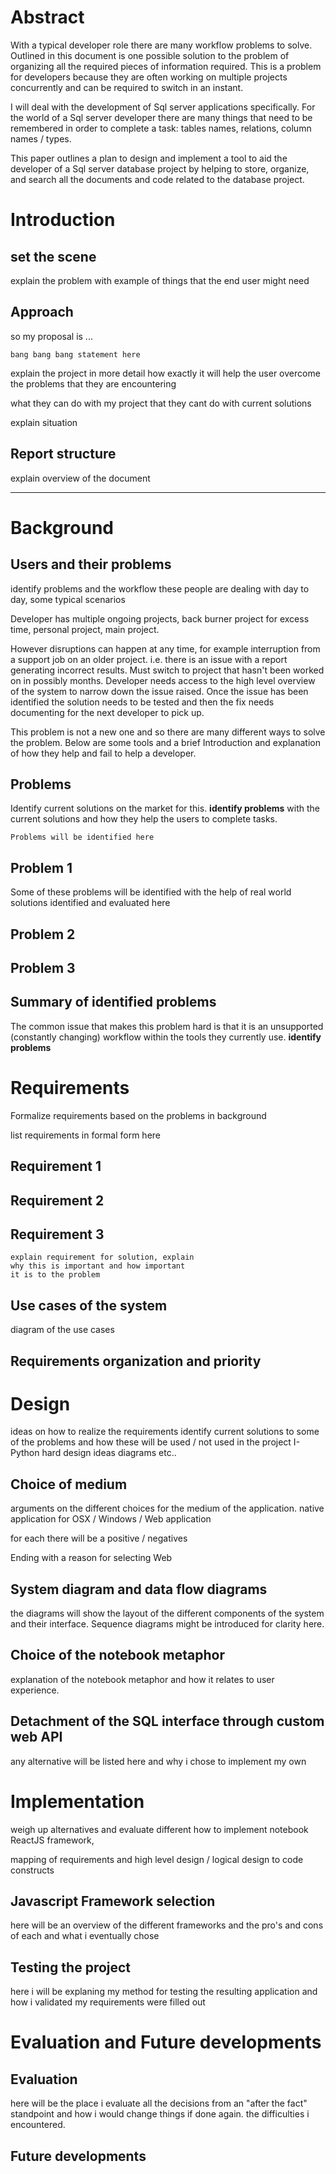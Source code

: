 # Abstract
  With a typical developer role there are many workflow problems to solve. Outlined in this document is one possible solution to the problem of organizing all the required pieces of information required.
  This is a problem for developers because they are often working on multiple projects concurrently and can be required to switch in an instant.

  I will deal with the development of Sql server applications specifically. For the world of a Sql server developer there are many things that need to be remembered in order to complete a task: tables names, relations, column names / types.

  This paper outlines a plan to design and implement a tool to aid the developer of a Sql server database project by helping to store, organize, and search all the documents and code related to the database project.

# Introduction

## set the scene

  explain the problem with example of things that the end user might need

## Approach  

  so my proposal is ...

    bang bang bang statement here

  explain the project in more detail how exactly it will help the user overcome the problems that they are encountering

  what they can do with my project that they cant do with current solutions

  explain situation

## Report structure
  explain overview of the document

---

# Background

## Users and their problems
  identify problems and the workflow these people are dealing with day to day, some typical scenarios

  Developer has multiple ongoing projects, back burner project for excess time, personal project, main project.

  However disruptions can happen at any time, for example interruption from a support job on an older project. i.e. there is an issue with a report generating incorrect results. Must switch to project that hasn't been worked on in possibly months. Developer needs access to the high level overview of the system to narrow down the issue raised. Once the issue has been identified the solution needs to be tested and then the fix needs documenting for the next developer to pick up.

  This problem is not a new one and so there are many different ways to solve the problem. Below are some tools and a brief Introduction and explanation of how they help and fail to help a developer.

## Problems
  Identify current solutions on the market for this. **identify problems** with the current solutions and how they help the users to complete tasks.

    Problems will be identified here

## Problem 1
  Some of these problems will be identified with the help of real world solutions identified and evaluated here
## Problem 2
## Problem 3

## Summary of identified problems
  The common issue that makes this problem hard is that it is an unsupported (constantly changing) workflow within the tools they currently use. **identify problems**

# Requirements
  Formalize requirements based on the problems in background

  list requirements in formal form here

## Requirement 1
## Requirement 2
## Requirement 3

    explain requirement for solution, explain
    why this is important and how important
    it is to the problem

## Use cases of the system
  diagram of the use cases

## Requirements organization and priority

# Design
  ideas on how to realize the requirements
  identify current solutions to some of the problems and how these will be used / not used in the project
  I-Python
  hard design ideas diagrams etc..


## Choice of medium
  arguments on the different choices for the medium of the application. native application for OSX / Windows / Web application

  for each there will be a positive / negatives

  Ending with a reason for selecting Web

## System diagram and data flow diagrams
  the diagrams will show the layout of the different components of the system and their interface. Sequence diagrams might be introduced for clarity here.

## Choice of the notebook metaphor

  explanation of the notebook metaphor and how it relates to user experience.

## Detachment of the SQL interface through custom web API

  any alternative will be listed here and why i chose to implement my own

# Implementation
  weigh up alternatives and evaluate different how to implement notebook
  ReactJS framework,

  mapping of requirements and high level design / logical design to code constructs

## Javascript Framework selection
  here will be an overview of the different frameworks and the pro's and cons of each and what i eventually chose

## Testing the project
  here i will be explaning my method for testing the resulting application and how i validated my requirements were filled out

# Evaluation and Future developments

## Evaluation
  here will be the place i evaluate all the decisions from an "after the fact" standpoint and how i would change things if done again. the difficulties i encountered.

## Future developments
